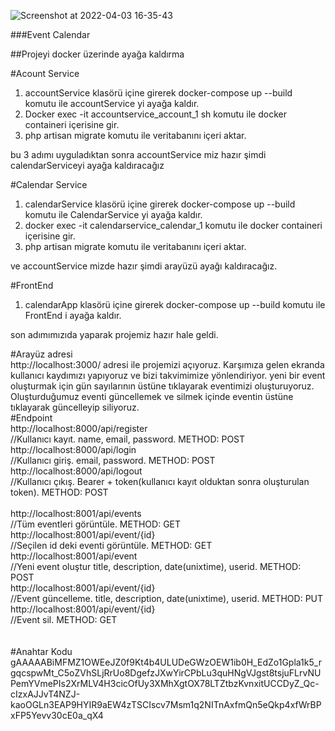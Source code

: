 ![Screenshot at 2022-04-03 16-35-43](https://user-images.githubusercontent.com/56533891/161439106-aa6e0321-cb04-4344-a906-8095146325de.png)

###Event Calendar

##Projeyi docker üzerinde ayağa kaldırma

#Acount Service
1. accountService klasörü içine girerek docker-compose up --build komutu ile accountService yi ayağa kaldır.
2. Docker exec -it accountservice_account_1 sh komutu ile docker containeri içerisine gir.
3. php artisan migrate komutu ile veritabanını içeri aktar. <br>

bu 3 adımı uyguladıktan sonra accountService miz hazır şimdi calendarServiceyi ayağa kaldıracağız

#Calendar Service
1. calendarService klasörü içine girerek docker-compose up --build komutu ile CalendarService yi ayağa kaldır.
2. docker exec -it calendarservice_calendar_1 komutu ile docker containeri içerisine gir.
3. php artisan migrate komutu ile veritabanını içeri aktar. <br>

ve accountService mizde hazır şimdi arayüzü ayağı kaldıracağız.

#FrontEnd
1. calendarApp klasörü içine girerek docker-compose up --build komutu ile FrontEnd i ayağa kaldır. <br>

son adımımızıda yaparak projemiz hazır hale geldi.

#Arayüz adresi <br>
http://localhost:3000/ adresi ile projemizi açıyoruz. Karşımıza gelen ekranda kullanıcı kaydımızı yapıyoruz ve bizi takvimimize yönlendiriyor.
yeni bir event oluşturmak için gün sayılarının üstüne tıklayarak eventimizi oluşturuyoruz. Oluşturduğumuz eventi güncellemek ve silmek içinde eventin üstüne tıklayarak güncelleyip siliyoruz.
<br>
#Endpoint <br>
http://localhost:8000/api/register <br>
//Kullanıcı kayıt. name, email, password. METHOD: POST <br>
http://localhost:8000/api/login <br>
//Kullanıcı giriş. email, password. METHOD: POST <br>
http://localhost:8000/api/logout <br>
//Kullanıcı çıkış. Bearer + token(kullanıcı kayıt olduktan sonra oluşturulan token). METHOD: POST <br>
<br>
http://localhost:8001/api/events <br>
//Tüm eventleri görüntüle. METHOD: GET <br>
http://localhost:8001/api/event/{id} <br>
//Seçilen id deki eventi görüntüle. METHOD: GET <br>
http://localhost:8001/api/event <br>
//Yeni event oluştur title, description, date(unixtime), userid. METHOD: POST <br>
http://localhost:8001/api/event/{id} <br>
//Event güncelleme. title, description, date(unixtime), userid. METHOD: PUT <br>
http://localhost:8001/api/event/{id} <br>
//Event sil. METHOD: GET <br>
<br><br>
#Anahtar Kodu<br>
gAAAAABiMFMZ1OWEeJZ0f9Kt4b4ULUDeGWzOEW1ib0H_EdZo1Gpla1k5_rgqcspwMt_C5oZVhSLjRrUo8DgefzJXwYirCPbLu3quHNgVJgst8tsjuFLrvNUPemYVmePIs2XrMLV4H3cicOfUy3XMhXgtOX78LTZtbzKvnxitUCCDyZ_Qc-cIzxAJJvT4NZJ-kaoOGLn3EAP9HYIR9aEW4zTSCIscv7Msm1q2NITnAxfmQn5eQkp4xfWrBPxFP5Yevv30cE0a_qX4







